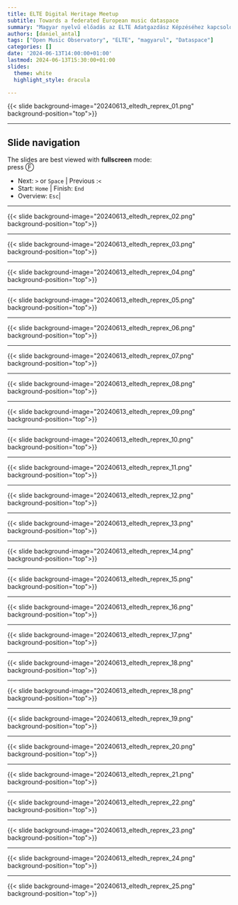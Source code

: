 ```yaml
---
title: ELTE Digital Heritage Meetup
subtitle: Towards a federated European music dataspace
summary: "Magyar nyelvű előadás az ELTE Adatgazdász Képzéséhez kapcsolódóan." 
authors: [daniel_antal]
tags: ["Open Music Observatory", "ELTE", "magyarul", "Dataspace"]
categories: []
date: '2024-06-13T14:00:00+01:00'
lastmod: 2024-06-13T15:30:00+01:00
slides:
  theme: white
  highlight_style: dracula

---
```


{{< slide background-image="20240613_eltedh_reprex_01.png" background-position="top">}}

---

## Slide navigation

The slides are best viewed with 
**fullscreen** mode:</br>
press Ⓕ
- Next: `️>` or `Space` | Previous :️`<`
- Start: `Home` | Finish: `End`
- Overview: `Esc`|  
<!--- Speaker notes: Ⓢ    [include only if speaker notes are present]-
- Zoom: `Alt + Click 🖱️`-->


---

{{< slide background-image="20240613_eltedh_reprex_02.png" background-position="top">}}

---

{{< slide background-image="20240613_eltedh_reprex_03.png" background-position="top">}}

---
{{< slide background-image="20240613_eltedh_reprex_04.png" background-position="top">}}

---
{{< slide background-image="20240613_eltedh_reprex_05.png" background-position="top">}}

---
{{< slide background-image="20240613_eltedh_reprex_06.png" background-position="top">}}

---
{{< slide background-image="20240613_eltedh_reprex_07.png" background-position="top">}}

---
{{< slide background-image="20240613_eltedh_reprex_08.png" background-position="top">}}

---
{{< slide background-image="20240613_eltedh_reprex_09.png" background-position="top">}}

---
{{< slide background-image="20240613_eltedh_reprex_10.png" background-position="top">}}

---
{{< slide background-image="20240613_eltedh_reprex_11.png" background-position="top">}}

---
{{< slide background-image="20240613_eltedh_reprex_12.png" background-position="top">}}

---
{{< slide background-image="20240613_eltedh_reprex_13.png" background-position="top">}}

---
{{< slide background-image="20240613_eltedh_reprex_14.png" background-position="top">}}

---
{{< slide background-image="20240613_eltedh_reprex_15.png" background-position="top">}}

---
{{< slide background-image="20240613_eltedh_reprex_16.png" background-position="top">}}

---
{{< slide background-image="20240613_eltedh_reprex_17.png" background-position="top">}}

---
{{< slide background-image="20240613_eltedh_reprex_18.png" background-position="top">}}

---
{{< slide background-image="20240613_eltedh_reprex_18.png" background-position="top">}}

---
{{< slide background-image="20240613_eltedh_reprex_19.png" background-position="top">}}

---
{{< slide background-image="20240613_eltedh_reprex_20.png" background-position="top">}}

---
{{< slide background-image="20240613_eltedh_reprex_21.png" background-position="top">}}

---
{{< slide background-image="20240613_eltedh_reprex_22.png" background-position="top">}}

---
{{< slide background-image="20240613_eltedh_reprex_23.png" background-position="top">}}

---
{{< slide background-image="20240613_eltedh_reprex_24.png" background-position="top">}}

---
{{< slide background-image="20240613_eltedh_reprex_25.png" background-position="top">}}
